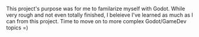 This project's purpose was for me to familarize myself with Godot. While very rough and not even totally finished, I beleieve I've learned as much as I can from this project. Time to move on to more complex Godot/GameDev topics =)
